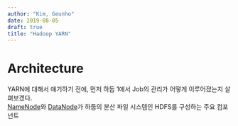 ```yaml
---
author: "Kim, Geunho"
date: 2019-08-05
draft: true
title: "Hadoop YARN"
---
```



# Architecture 
YARN에 대해서 얘기하기 전에, 먼저 하둡 1에서 Job의 관리가 어떻게 이루어졌는지 살펴보겠다.  
[NameNode](/posts/hadoop-namenode/)와 [DataNode](/posts/hadoop-datanode/)가 하둡의 분산 파일 시스템인 HDFS를 구성하는 주요 컴포넌트